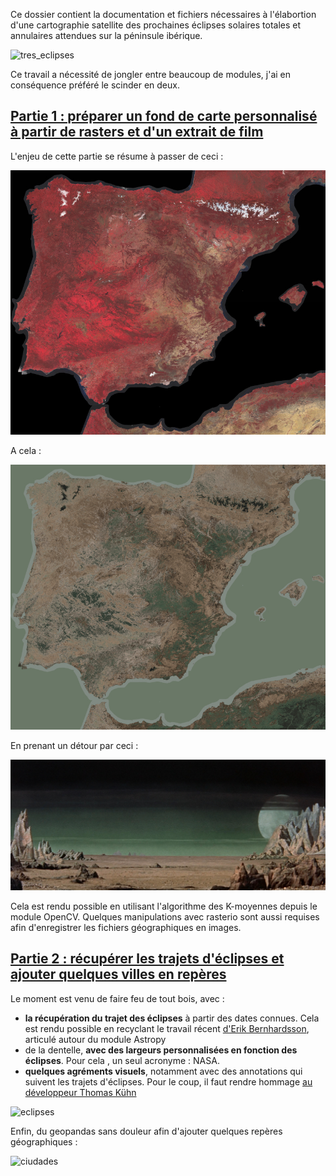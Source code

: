 Ce dossier contient la documentation et fichiers nécessaires à l'élabortion d'une cartographie satellite des prochaines éclipses solaires totales et annulaires attendues sur la péninsule ibérique.

![tres_eclipses](https://github.com/raphadasilva/blog_rdasilva/blob/master/geographie/tres_eclipses/data/eclipses_espana.jpg)

Ce travail a nécessité de jongler entre beaucoup de modules, j'ai en conséquence préféré le scinder en deux.

## [Partie 1 : préparer un fond de carte personnalisé à partir de rasters et d'un extrait de film](https://github.com/raphadasilva/blog_rdasilva/blob/master/geographie/tres_eclipses/fond-carte_rasterio-cv2-kmeans.ipynb)

L'enjeu de cette partie se résume à passer de ceci :

![ir_espana](https://github.com/raphadasilva/blog_rdasilva/blob/master/geographie/tres_eclipses/data/espagne_r.jpg)

A cela :

![espana_pi](https://github.com/raphadasilva/blog_rdasilva/blob/master/geographie/tres_eclipses/data/espagne_16pi_r.jpg)

En prenant un détour par ceci :

![planete_interdite](https://github.com/raphadasilva/blog_rdasilva/blob/master/geographie/tres_eclipses/data/forbidden_planet.jpg)

Cela est rendu possible en utilisant l'algorithme des K-moyennes depuis le module OpenCV. Quelques manipulations avec rasterio sont aussi requises afin d'enregistrer les fichiers géographiques en images.

## [Partie 2 : récupérer les trajets d'éclipses et ajouter quelques villes en repères](https://github.com/raphadasilva/blog_rdasilva/blob/master/geographie/tres_eclipses/data-eclipse_astropy-geopandas.ipynb)

Le moment est venu de faire feu de tout bois, avec :
* **la récupération du trajet des éclipses** à partir des dates connues. Cela est rendu possible en recyclant le travail récent [d'Erik Bernhardsson](https://erikbern.com/2024/04/07/predicting-solar-eclipses-with-python), articulé autour du module Astropy
* de la dentelle, **avec des largeurs personnalisées en fonction des éclipses**. Pour cela , un seul acronyme : NASA.
* **quelques agréments visuels**, notamment avec des annotations qui suivent les trajets d'éclipses. Pour le coup, il faut rendre hommage [au développeur Thomas Kühn](https://stackoverflow.com/questions/19353576/curved-text-rendering-in-matplotlib)

![eclipses](https://github.com/raphadasilva/blog_rdasilva/blob/master/geographie/tres_eclipses/data/eclipsesp.png)

Enfin, du geopandas sans douleur afin d'ajouter quelques repères géographiques :

![ciudades](https://github.com/raphadasilva/blog_rdasilva/blob/master/geographie/tres_eclipses/data/ciudades.png)
